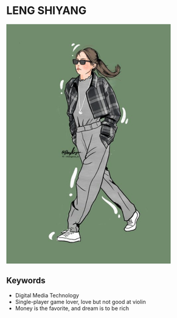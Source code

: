 # LENG SHIYANG
![](https://raw.githubusercontent.com/oxygen-berry/imageuploadservice/main/image/202211241045960.png)
## Keywords 
* Digital Media Technology
* Single-player game lover, love but not good at violin
* Money is the favorite, and dream is to be rich
